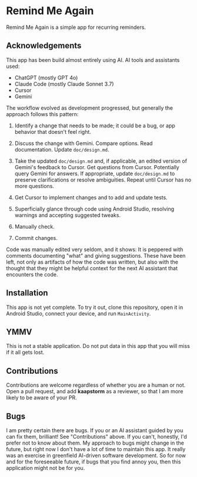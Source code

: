 Remind Me Again
===============

Remind Me Again is a simple app for recurring reminders.


Acknowledgements
----------------

This app has been build almost entirely using AI. AI tools and
assistants used:

* ChatGPT (mostly GPT 4o)
* Claude Code (mostly Claude Sonnet 3.7)
* Cursor
* Gemini

The workflow evolved as development progressed, but generally the
approach follows this pattern:

1. Identify a change that needs to be made; it could be a bug, or app
   behavior that doesn't feel right.

2. Discuss the change with Gemini. Compare options. Read documentation.
   Update `doc/design.md`.

3. Take the updated `doc/design.md` and, if applicable, an edited
   version of Gemini's feedback to Cursor. Get questions from Cursor.
   Potentially query Gemini for answers. If appropriate, update
   `doc/design.md` to preserve clarifications or resolve ambiguities.
   Repeat until Cursor has no more questions.

4. Get Cursor to implement changes and to add and update tests.

5. Superficially glance through code using Android Studio, resolving
   warnings and accepting suggested tweaks.

6. Manually check.

7. Commit changes.

Code was manually edited very seldom, and it shows: It is peppered with
comments documenting "what" and giving suggestions. These have been
left, not only as artifacts of how the code was written, but also with
the thought that they might be helpful context for the next AI assistant
that encounters the code.


Installation
------------

This app is not yet complete. To try it out, clone this repository, open
it in Android Studio, connect your device, and run `MainActivity`.


YMMV
----

This is not a stable application. Do not put data in this app that you
will miss if it all gets lost.


Contributions
-------------

Contributions are welcome regardless of whether you are a human or not.
Open a pull request, and add **kaapstorm** as a reviewer, so that I am
more likely to be aware of your PR.


Bugs
----

I am pretty certain there are bugs. If you or an AI assistant guided by
you can fix them, brilliant! See "Contributions" above. If you can't,
honestly, I'd prefer not to know about them. My approach to bugs might
change in the future, but right now I don't have a lot of time to
maintain this app. It really was an exercise in greenfield AI-driven
software development. So for now and for the foreseeable future, if bugs
that you find annoy you, then this application might not be for you.
